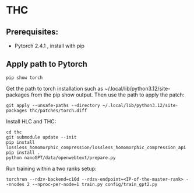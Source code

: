 # THC
## Prerequisites:
* Pytorch 2.4.1 , install with pip
## Apply path to Pytorch
```
pip show torch
```
Get the path to torch installation such as ~/.local/lib/python3.12/site-packages from the pip show output.
Then use the path to apply the patch:
```
git apply --unsafe-paths --directory ~/.local/lib/python3.12/site-packages thc/patches/torch.diff
```

Install HLC and THC:
```
cd thc
git submodule update --init
pip install lossless_homomorphic_compression/lossless_homomorphic_compression_api
pip install .
python nanoGPT/data/openwebtext/prepare.py
```

Run training within a two ranks setup:
```
torchrun --rdzv-backend=c10d --rdzv-endpoint=<IP-of-the-master-rank> --nnodes 2 --nproc-per-node=1 train.py config/train_gpt2.py
```

